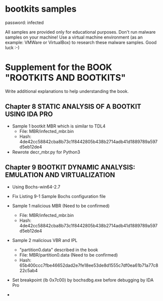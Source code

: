# bootkits samples

password: infected

All samples are provided only for educational purposes. Don't run malware samples on your machine! Use a virtual machine environment (as an example: VMWare or VirtualBox) to research these malware samples. Good luck :-) 


# Supplement for the BOOK "ROOTKITS AND BOOTKITS"
Write additional explanations to help understanding the book.

## Chapter 8 STATIC ANALYSIS OF A BOOTKIT USING IDA PRO

- Sample 1 bootkit MBR which is similar to TDL4
  - File: MBR/infected_mbr.bin
  - Hash: 4de42cc58842cba8b73c1f8442805b438b2714adb41d1889789a597d5eb12de4
- Rewrote decr_mbr.py for Python3
  

## Chapter 9 BOOTKIT DYNAMIC ANALYSIS: EMULATION AND VIRTUALIZATION

- Using Bochs-win64-2.7
- Fix Listing 9-1 Sample Bochs configuration file
- Sample 1 malicious MBR (Need to be confirmed)
  - File: MBR/infected_mbr.bin
  - Hash: 4de42cc58842cba8b73c1f8442805b438b2714adb41d1889789a597d5eb12de4

- Sample 2 malicious VBR and IPL 
  - "partition0.data" described in the book
  - File: MBR/partition0.data (Need to be confirmed)
  - Hash: 65b400ccc7fbe46652dad2e7fe18ee53de8d1555c7df0ea61b71a77c822c5ab4

- Set breakpoint (lb 0x7c00) by bochsdbg.exe before debugging by IDA Pro
- 

